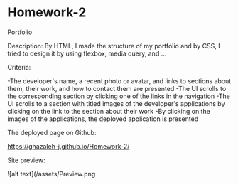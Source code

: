 # Homework-2

Portfolio

Description:
By HTML, I made the structure of my portfolio and by CSS, I tried to design it by using flexbox, media query, and ...

Criteria:


-The developer's name, a recent photo or avatar, and links to sections about them, their work, and how to contact them are presented
-The UI scrolls to the corresponding section by clicking one of the links in the navigation
-The UI scrolls to a section with titled images of the developer's applications by clicking on the link to the section about their work
-By clicking on the images of the applications, the deployed application is presented

The deployed page on Github:

https://ghazaleh-j.github.io/Homework-2/

Site preview:

![alt text](/assets/Preview.png